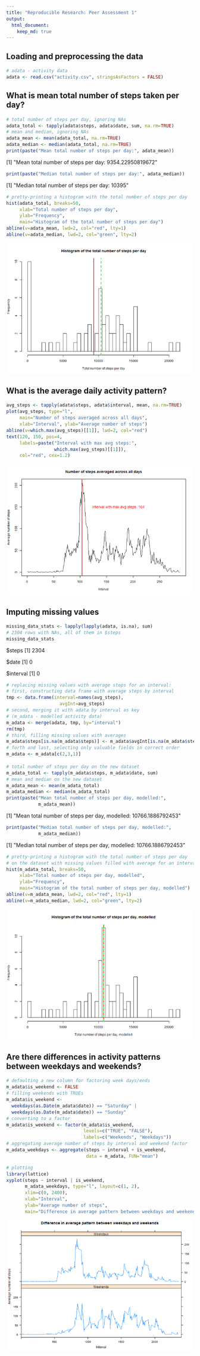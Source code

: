 ```yaml
---
title: "Reproducible Research: Peer Assessment 1"
output: 
  html_document:
    keep_md: true
---
```



## Loading and preprocessing the data


```r
# adata - activity data
adata <- read.csv("activity.csv", stringsAsFactors = FALSE)
```

## What is mean total number of steps taken per day?

```r
# total number of steps per day, ignoring NAs
adata_total <- tapply(adata$steps, adata$date, sum, na.rm=TRUE)
# mean and median, ignoring NAs
adata_mean <- mean(adata_total, na.rm=TRUE)
adata_median <- median(adata_total, na.rm=TRUE)
print(paste("Mean total number of steps per day:", adata_mean))
```

[1] "Mean total number of steps per day: 9354.22950819672"

```r
print(paste("Median total number of steps per day:", adata_median))
```

[1] "Median total number of steps per day: 10395"

```r
# pretty-printing a histogram with the total number of steps per day
hist(adata_total, breaks=50,
     xlab="Total number of steps per day",
     ylab="Frequency",
     main="Histogram of the total number of steps per day")
abline(v=adata_mean, lwd=2, col="red", lty=1)
abline(v=adata_median, lwd=2, col="green", lty=2)
```

![plot of chunk total_histogram](figure/total_histogram-1.png) 


## What is the average daily activity pattern?

```r
avg_steps <- tapply(adata$steps, adata$interval, mean, na.rm=TRUE)
plot(avg_steps, type="l",
     main="Number of steps averaged across all days",
     xlab="Interval", ylab="Average number of steps")
abline(v=which.max(avg_steps)[[1]], lwd=2, col="red")
text(120, 150, pos=4,
     labels=paste("Interval with max avg steps:",
                  which.max(avg_steps)[[1]]),
     col="red", cex=1.2)
```

![plot of chunk avg_daily_pattern](figure/avg_daily_pattern-1.png) 

## Imputing missing values

```r
missing_data_stats <- lapply(lapply(adata, is.na), sum)
# 2304 rows with NAs, all of them in $steps
missing_data_stats
```

$steps
[1] 2304

$date
[1] 0

$interval
[1] 0

```r
# replacing missing values with average steps for an interval:
# first, constructing data frame with average steps by interval
tmp <- data.frame(interval=names(avg_steps),
                    avgInt=avg_steps)
# second, merging it with adata by interval as key
# (m_adata - modelled activity data)
m_adata <- merge(adata, tmp, by="interval")
rm(tmp)
# third, filling missing values with averages
m_adata$steps[is.na(m_adata$steps)] <- m_adata$avgInt[is.na(m_adata$steps)]
# forth and last, selecting only valuable fields in correct order
m_adata <- m_adata[c(2,3,1)]

# total number of steps per day on the new dataset
m_adata_total <- tapply(m_adata$steps, m_adata$date, sum)
# mean and median on the new dataset
m_adata_mean <- mean(m_adata_total)
m_adata_median <- median(m_adata_total)
print(paste("Mean total number of steps per day, modelled:",
            m_adata_mean))
```

[1] "Mean total number of steps per day, modelled: 10766.1886792453"

```r
print(paste("Median total number of steps per day, modelled:",
            m_adata_median))
```

[1] "Median total number of steps per day, modelled: 10766.1886792453"

```r
# pretty-printing a histogram with the total number of steps per day
# on the dataset with missing values filled with average for an interval
hist(m_adata_total, breaks=50,
     xlab="Total number of steps per day, modelled",
     ylab="Frequency",
     main="Histogram of the total number of steps per day, modelled")
abline(v=m_adata_mean, lwd=2, col="red", lty=1)
abline(v=m_adata_median, lwd=2, col="green", lty=2)
```

![plot of chunk total_histogram_modelled](figure/total_histogram_modelled-1.png) 


## Are there differences in activity patterns between weekdays and weekends?

```r
# defaulting a new column for factoring week days/ends
m_adata$is_weekend <- FALSE
# filling weekends with TRUEs
m_adata$is_weekend <-
  weekdays(as.Date(m_adata$date)) == "Saturday" |
  weekdays(as.Date(m_adata$date)) == "Sunday"
# converting to a factor
m_adata$is_weekend <- factor(m_adata$is_weekend,
                             levels=c("TRUE", "FALSE"),
                             labels=c("Weekends", "Weekdays"))
# aggregating average number of steps by interval and weekend factor
m_adata_weekdays <- aggregate(steps ~ interval + is_weekend,
                              data = m_adata, FUN="mean")
```

```r
# plotting
library(lattice)
xyplot(steps ~ interval | is_weekend,
       m_adata_weekdays, type="l", layout=c(1, 2),
       xlim=c(0, 2400),
       xlab="Interval",
       ylab="Average number of steps",
       main="Difference in average pattern between weekdays and weekends")
```

![plot of chunk weekdays_difference_plot](figure/weekdays_difference_plot-1.png) 
